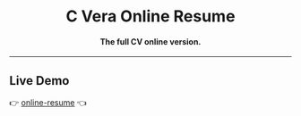 <h1 align="center">C Vera Online Resume</h1>

<h4 align="center">The full CV online version.</h4>

---

## Live Demo

:point_right: [online-resume][Demo] :point_left:

[Demo]: https://cvera08.github.io/full-resume